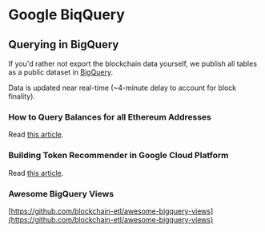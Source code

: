 # Google BiqQuery

## Querying in BigQuery

If you'd rather not export the blockchain data yourself, we publish all tables as a public dataset in [BigQuery](https://medium.com/@medvedev1088/ethereum-blockchain-on-google-bigquery-283fb300f579).

Data is updated near real-time (~4-minute delay to account for block finality).

### How to Query Balances for all Ethereum Addresses

Read [this article](https://medium.com/google-cloud/how-to-query-balances-for-all-ethereum-addresses-in-bigquery-fb594e4034a7).

### Building Token Recommender in Google Cloud Platform

Read [this article](https://medium.com/google-cloud/building-token-recommender-in-google-cloud-platform-1be5a54698eb).

### Awesome BigQuery Views

[https://github.com/blockchain-etl/awesome-bigquery-views](https://github.com/blockchain-etl/awesome-bigquery-views)